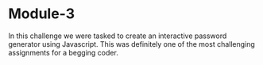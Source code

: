 # Module-3
In this challenge we were tasked to create an interactive password generator using Javascript. 
This was definitely one of the most challenging assignments for a begging coder. 
